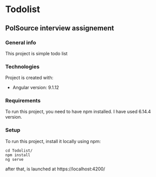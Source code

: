 # Todolist
## PolSource interview assignement

### General info
This project is simple todo list

### Technologies
Project is created with:
* Angular version: 9.1.12

### Requirements
To run this project, you need to have npm installed.
I have used 6.14.4 version.


### Setup
To run this project, install it locally using npm:


```
cd Todolist/
npm install
ng serve
```


after that, is launched at https://localhost:4200/


